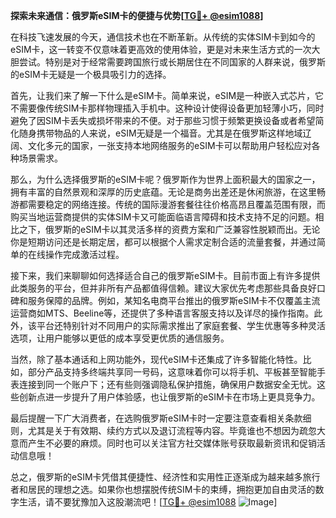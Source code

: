 **探索未来通信：俄罗斯eSIM卡的便捷与优势[[TG💪+ @esim1088](https://t.me/s/esim1088)]**

在科技飞速发展的今天，通信技术也在不断革新。从传统的实体SIM卡到如今的eSIM卡，这一转变不仅意味着更高效的使用体验，更是对未来生活方式的一次大胆尝试。特别是对于经常需要跨国旅行或长期居住在不同国家的人群来说，俄罗斯的eSIM卡无疑是一个极具吸引力的选择。

首先，让我们来了解一下什么是eSIM卡。简单来说，eSIM是一种嵌入式芯片，它不需要像传统SIM卡那样物理插入手机中。这种设计使得设备更加轻薄小巧，同时避免了因SIM卡丢失或损坏带来的不便。对于那些习惯于频繁更换设备或者希望简化随身携带物品的人来说，eSIM无疑是一个福音。尤其是在俄罗斯这样地域辽阔、文化多元的国家，一张支持本地网络服务的eSIM卡可以帮助用户轻松应对各种场景需求。

那么，为什么选择俄罗斯的eSIM卡呢？俄罗斯作为世界上面积最大的国家之一，拥有丰富的自然景观和深厚的历史底蕴。无论是商务出差还是休闲旅游，在这里畅游都需要稳定的网络连接。传统的国际漫游套餐往往价格高昂且覆盖范围有限，而购买当地运营商提供的实体SIM卡又可能面临语言障碍和技术支持不足的问题。相比之下，俄罗斯的eSIM卡以其灵活多样的资费方案和广泛兼容性脱颖而出。无论你是短期访问还是长期定居，都可以根据个人需求定制合适的流量套餐，并通过简单的在线操作完成激活过程。

接下来，我们来聊聊如何选择适合自己的俄罗斯eSIM卡。目前市面上有许多提供此类服务的平台，但并非所有产品都值得信赖。建议大家优先考虑那些具备良好口碑和服务保障的品牌。例如，某知名电商平台推出的俄罗斯eSIM卡不仅覆盖主流运营商如MTS、Beeline等，还提供了多种语言客服支持以及详尽的操作指南。此外，该平台还特别针对不同用户的实际需求推出了家庭套餐、学生优惠等多种灵活选项，让用户能够以更低的成本享受更优质的通信服务。

当然，除了基本通话和上网功能外，现代eSIM卡还集成了许多智能化特性。比如，部分产品支持多终端共享同一号码，这意味着你可以将手机、平板甚至智能手表连接到同一个账户下；还有些则强调隐私保护措施，确保用户数据安全无忧。这些创新点进一步提升了用户体验感，也让俄罗斯的eSIM卡在市场上更具竞争力。

最后提醒一下广大消费者，在选购俄罗斯eSIM卡时一定要注意查看相关条款细则，尤其是关于有效期、续约方式以及退订流程等内容。毕竟谁也不想因为疏忽大意而产生不必要的麻烦。同时也可以关注官方社交媒体账号获取最新资讯和促销活动信息哦！

总之，俄罗斯的eSIM卡凭借其便捷性、经济性和实用性正逐渐成为越来越多旅行者和居民的理想之选。如果你也想摆脱传统SIM卡的束缚，拥抱更加自由灵活的数字生活，请不要犹豫加入这股潮流吧！[[TG💪+ @esim1088](https://t.me/s/esim1088) ![Image](https://i.postimg.cc/4NQfJmqS/Snipaste-2025-05-13-00-14-12.png)]